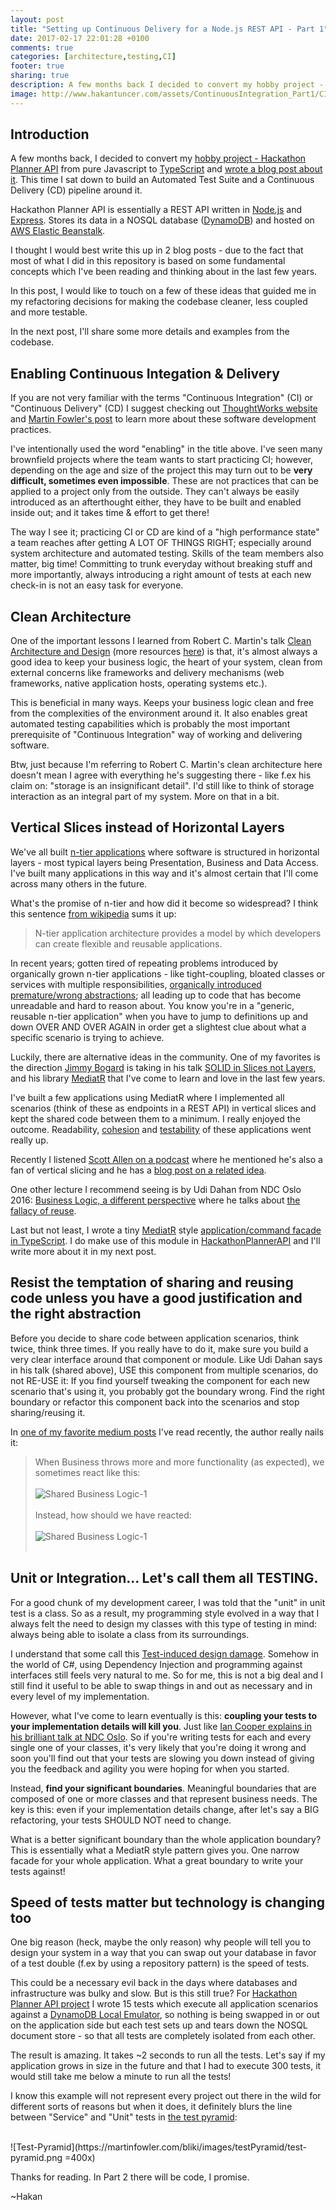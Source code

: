 ```yaml
---
layout: post
title: "Setting up Continuous Delivery for a Node.js REST API - Part 1"
date: 2017-02-17 22:01:28 +0100
comments: true
categories: [architecture,testing,CI]
footer: true
sharing: true
description: A few months back I decided to convert my hobby project - Hackathon Planner API - from pure Javascript to TypeScript. This time I sat down to build an Automated Test Suite and a Continuous Delivery pipeline around it.
image: http://www.hakantuncer.com/assets/ContinuousIntegration_Part1/CI.jpg
---
```


## Introduction

A few months back, I decided to convert my [hobby project - Hackathon Planner API](https://github.com/hakant/HackathonPlannerAPI)
from pure Javascript to [TypeScript](https://www.typescriptlang.org/) and [wrote a blog post about it](/blog/2016/11/08/converting-a-node-dot-js-express-api-to-typescript/). 
This time I sat down to build an Automated Test Suite and a Continuous Delivery (CD) pipeline around it.

Hackathon Planner API is essentially a REST API written in [Node.js](https://nodejs.org/en/) and [Express](http://expressjs.com/). 
Stores its data in a NOSQL database ([DynamoDB](https://aws.amazon.com/dynamodb/)) and hosted on 
[AWS Elastic Beanstalk](https://aws.amazon.com/elasticbeanstalk/).

I thought I would best write this up in 2 blog posts - due to the fact that most of what I did in this repository 
is based on some fundamental concepts which I've been reading and thinking about in the last few years.

In this post, I would like to touch on a few of these ideas that guided me in my refactoring decisions for 
making the codebase cleaner, less coupled and more testable. 

In the next post, I'll share some more details and examples from the codebase.

## Enabling Continuous Integation & Delivery

If you are not very familiar with the terms "Continuous Integration" (CI) or "Continuous Delivery" (CD) I suggest checking out 
[ThoughtWorks website](https://www.thoughtworks.com/continuous-integration) 
and [Martin Fowler's post](https://www.martinfowler.com/articles/continuousIntegration.html) to learn more about 
these software development practices.

I've intentionally used the word "enabling" in the title above. I've seen many brownfield projects 
where the team wants to start practicing CI; however, depending on the age
and size of the project this may turn out to be __very difficult, sometimes even impossible__. These are not 
practices that can be applied to a project only from the outside. They can't always be easily introduced as 
an afterthought either, they have to be built and enabled inside out; and it takes time & effort to get there!

The way I see it; practicing CI or CD are kind of a "high performance state" a team reaches after getting A 
LOT OF THINGS RIGHT; especially around system architecture and automated testing. Skills of the team members
also matter, big time! Committing to trunk everyday without breaking stuff and more importantly, always introducing 
a right amount of tests at each new check-in is not an easy task for everyone.

## Clean Architecture 

One of the important lessons I learned from Robert C. Martin's talk [Clean Architecture and Design](https://vimeo.com/97530863)
(more resources [here](https://8thlight.com/blog/uncle-bob/2012/08/13/the-clean-architecture.html)) is that, it's 
almost always a good idea to keep your business logic, the heart of your system, clean from external concerns like 
frameworks and delivery mechanisms (web frameworks, native application hosts, operating systems etc.).

This is beneficial in many ways. Keeps your business logic clean and free from the complexities of the environment around
it. It also enables great automated testing capabilities which is probably the most important prerequisite of 
"Continuous Integration" way of working and delivering software.

Btw, just because I'm referring to Robert C. Martin's clean architecture here doesn't mean I agree with everything
he's suggesting there - like f.ex his claim on: "storage is an insignificant detail". I'd still like to think of 
storage interaction as an integral part of my system. More on that in a bit.

## Vertical Slices instead of Horizontal Layers

We've all built [n-tier applications](https://en.wikipedia.org/wiki/Multitier_architecture) where software is structured 
in horizontal layers - most typical layers being Presentation, Business and Data Access. I've built many 
applications in this way and it's almost certain that I'll come across many others in the future.

What's the promise of n-tier and how did it become so widespread? I think this sentence 
[from wikipedia](https://en.wikipedia.org/wiki/Multitier_architecture) sums it up:

>N-tier application architecture provides a model by which developers can create flexible and 
reusable applications.

In recent years; gotten tired of repeating problems introduced by organically grown n-tier applications - like
tight-coupling, bloated classes or services with multiple responsibilities, 
[organically introduced premature/wrong abstractions](https://www.sandimetz.com/blog/2016/1/20/the-wrong-abstraction);
all leading up to code that has become unreadable and hard to reason about.
You know you're in a "generic, reusable n-tier application" when you have to jump to definitions up and down 
OVER AND OVER AGAIN in order get a slightest clue about what a specific scenario is trying to achieve.

Luckily, there are alternative ideas in the community. One of my favorites is the direction [Jimmy Bogard](https://twitter.com/jbogard) is taking
in his talk [SOLID in Slices not Layers](https://lostechies.com/jimmybogard/2015/07/02/ndc-talk-on-solid-in-slices-not-layers-video-online/), 
and his library [MediatR](https://github.com/jbogard/MediatR) that I've come to learn and love in the 
last few years.

I've built a few applications using MediatR where I implemented all scenarios (think of these as endpoints in a 
REST API) in vertical slices and kept the shared code between them to a minimum. I really enjoyed the 
outcome. Readability, <a href="https://en.wikipedia.org/wiki/Cohesion_(computer_science)" >cohesion</a> and 
[testability](https://lostechies.com/jimmybogard/2016/10/24/vertical-slice-test-fixtures-for-mediatr-and-asp-net-core/) 
of these applications went really up.

Recently I listened [Scott Allen on a podcast](https://www.dotnetrocks.com/?show=1405) where he mentioned 
he's also a fan of vertical slicing and he has a [blog post on a related idea](http://odetocode.com/blogs/scott/archive/2016/11/29/addfeaturefolders-and-usenodemodules-on-nuget-for-asp-net-core.aspx).

One other lecture I recommend seeing is by Udi Dahan from NDC Oslo 2016: [Business Logic, a different perspective](https://vimeo.com/131757759)
where he talks about [the fallacy of reuse](http://udidahan.com/2009/06/07/the-fallacy-of-reuse/). 

Last but not least, I wrote a tiny [MediatR](https://github.com/jbogard/MediatR) style 
[application/command facade in TypeScript](https://github.com/hakant/TypeScriptCommandPattern). I do make use 
of this module in [HackathonPlannerAPI](https://github.com/hakant/HackathonPlannerAPI) and I'll write more about
it in my next post.

## Resist the temptation of sharing and reusing code unless you have a good justification and the right abstraction

Before you decide to share code between application scenarios, think twice, think three times. If you really have 
to do it, make sure you build a very clear interface around that component or module. Like Udi Dahan says in his 
talk (shared above), USE this component from multiple scenarios, do not RE-USE it: If you find yourself tweaking the 
component for each new scenario that's using it, you probably got the boundary wrong. Find the right boundary or 
refactor this component back into the scenarios and stop sharing/reusing it.

In [one of my favorite medium posts](https://medium.com/@rdsubhas/10-modern-software-engineering-mistakes-bc67fbef4fc8#.k139s48qo) 
I've read recently, the author really nails it:

>When Business throws more and more functionality (as expected), we sometimes react like this:
><br/><br/>
>![Shared Business Logic-1](/assets/ContinuousIntegration_Part1/Shared_Logic_1.png)
><br/><br/>
>Instead, how should we have reacted:
><br/><br/>
>![Shared Business Logic-1](/assets/ContinuousIntegration_Part1/Shared_Logic_2.png)
><br/><br/>

## Unit or Integration... Let's call them all TESTING.

For a good chunk of my development career, I was told that the "unit" in unit test is a class. So as a result, 
my programming style evolved in a way that I always felt the need to design my classes with this type of testing 
in mind: always being able to isolate a class from its surroundings.

I understand that some call this [Test-induced design damage](http://david.heinemeierhansson.com/2014/test-induced-design-damage.html).
Somehow in the world of C#, using Dependency Injection and programming against interfaces still feels very natural
to me. So for me, this is not a big deal and I still find it useful to be able to swap things in and out as 
necessary and in every level of my implementation.

However, what I've come to learn eventually is this: __coupling your tests to your implementation details will 
kill you__. Just like [Ian Cooper explains in his brilliant talk at NDC Oslo](https://vimeo.com/68375232). So 
if you're writing tests for each and every single one of your classes, it's very likely that you're doing it wrong
and soon you'll find out that your tests are slowing you down instead of giving you the feedback and agility you
were hoping for when you started.

Instead, __find your significant boundaries__. Meaningful boundaries that are composed of one or more classes and 
that represent business needs. The key is this: even if your implementation details change, after let's say a BIG 
refactoring, your tests SHOULD NOT need to change.

What is a better significant boundary than the whole application boundary? This is essentially what a MediatR style
pattern gives you. One narrow facade for your whole application. What a great boundary to write your tests against!

## Speed of tests matter but technology is changing too

One big reason (heck, maybe the only reason) why people will tell you to design your system in a 
way that you can swap out your database in favor of a test double (f.ex by using a repository pattern) is the speed 
of tests.

This could be a necessary evil back in the days where databases and infrastructure was bulky and slow. But is 
this still true? For [Hackathon Planner API project](https://github.com/hakant/HackathonPlannerAPI) 
I wrote 15 tests which execute all application scenarios against a [DynamoDB Local Emulator](https://aws.amazon.com/blogs/aws/dynamodb-local-for-desktop-development/),
so nothing is being swapped in or out on the application side but each test sets up and tears down the NOSQL 
document store - so that all tests are completely isolated from each other. 

The result is amazing. It takes ~2 seconds to run all the tests. Let's say if my application grows in 
size in the future and that I had to execute 300 tests, it would still take me below a minute to 
run all the tests!

I know this example will not represent every project out there in the wild for different sorts of reasons 
but when it does, it definitely blurs the line between "Service" and "Unit" tests in 
[the test pyramid](https://martinfowler.com/bliki/TestPyramid.html):

<br/>
![Test-Pyramid](https://martinfowler.com/bliki/images/testPyramid/test-pyramid.png =400x)
<br/>

Thanks for reading. In Part 2 there will be code, I promise.

~Hakan
